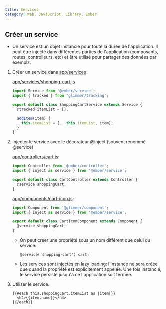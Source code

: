 ```yaml
---
title: Services
category: Web, JavaScript, Library, Ember
---
```


## Créer un service

* Un service est un objet instancié pour toute la durée de l'application. Il peut être injecté dans différentes parties de l'application (composants, routes, controlleurs, etc) et être utilisé pour partager des données par exemplz.

1. Créer un service dans <ins>app/services</ins>  

    <ins>app/services/shopping-cart.js</ins>

    ``` js
    import Service from '@ember/service';
    import { tracked } from 'glimmer/tracking';

    export default class ShoppingCartService extends Service {
      @tracked itemList = [];

      addItem(item) {
        this.itemList = [...this.itemList, item];
      }
    }
    ```

2. Injecter le service avec le décorateur @inject  (souvent renommé @service)

   <ins>app/controllers/cart.js</ins>:

    ``` js
    import Controller from '@ember/controller';
    import { inject as service } from '@ember/service';

    export default class CartController extends Controller {
      @service shoppingCart;
    }
    ```

   <ins>app/components/cart-icon.js</ins>:

    ``` js
    import Component from '@glimmer/component';
    import { inject as service } from '@ember/service';

    export default class CartIconComponent extends Component {
      @service shoppingCart;
    }
    ```

   * On peut créer une propriété sous un nom différent que celui du service:

      ```
      @service('shopping-cart') cart;
      ```

   * Les services sont injectés en lazy loading: l'instance ne sera créée que quand la propriété est explicitement appelée. Une fois instancié, le service persiste jusqu'à ce l'application soit fermée.

3. Utiliser le service.

    ```
    {{#each this.shoppingCart.itemList as |item|}}
      <h4>{{item.name}}</h4>
    {{/each}}
    ```
